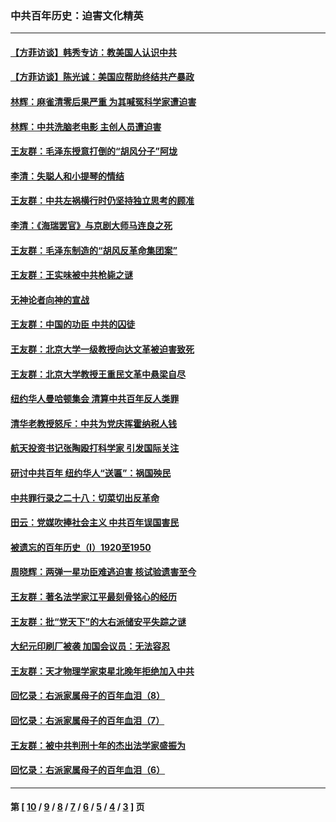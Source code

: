 ### 中共百年历史：迫害文化精英
---
#### [【方菲访谈】韩秀专访：教美国人认识中共](../../pages/nf1176111/n13821310.md?10150430) 
#### [【方菲访谈】陈光诚：美国应帮助终结共产暴政](../../pages/nf1176111/n13759521.md?10150430) 
#### [林辉：麻雀清零后果严重 为其喊冤科学家遭迫害](../../pages/nf1176111/n13746900.md?10150430) 
#### [林辉：中共洗脑老电影 主创人员遭迫害](../../pages/nf1176111/n13699437.md?10150430) 
#### [王友群：毛泽东授意打倒的“胡风分子”阿垅](../../pages/nf1176111/n13592541.md?10150430) 
#### [李清：失聪人和小提琴的情结](../../pages/nf1176111/n13459280.md?10150430) 
#### [王友群：中共左祸横行时仍坚持独立思考的顾准](../../pages/nf1176111/n13444722.md?10150430) 
#### [李清：《海瑞罢官》与京剧大师马连良之死](../../pages/nf1176111/n13412316.md?10150430) 
#### [王友群：毛泽东制造的“胡风反革命集团案”](../../pages/nf1176111/n13324909.md?10150430) 
#### [王友群：王实味被中共枪毙之谜](../../pages/nf1176111/n13307502.md?10150430) 
#### [无神论者向神的宣战](../../pages/nf1176111/n13281535.md?10150430) 
#### [王友群：中国的功臣 中共的囚徒](../../pages/nf1176111/n13291790.md?10150430) 
#### [王友群：北京大学一级教授向达文革被迫害致死](../../pages/nf1176111/n13150966.md?10150430) 
#### [王友群：北京大学教授王重民文革中悬梁自尽](../../pages/nf1176111/n13084645.md?10150430) 
#### [纽约华人曼哈顿集会 清算中共百年反人类罪](../../pages/nf1176111/n13084157.md?10150430) 
#### [清华老教授怒斥：中共为党庆挥霍纳税人钱](../../pages/nf1176111/n13071430.md?10150430) 
#### [航天投资书记张陶殴打科学家 引发国际关注](../../pages/nf1176111/n13069132.md?10150430) 
#### [研讨中共百年 纽约华人“送匾”：祸国殃民](../../pages/nf1176111/n13057367.md?10150430) 
#### [中共罪行录之二十八：切菜切出反革命](../../pages/nf1176111/n13030600.md?10150430) 
#### [田云：党媒吹捧社会主义 中共百年误国害民](../../pages/nf1176111/n13006682.md?10150430) 
#### [被遗忘的百年历史（I）1920至1950](../../pages/nf1176111/n12986411.md?10150430) 
#### [周晓辉：两弹一星功臣难逃迫害 核试验遗害至今](../../pages/nf1176111/n12974997.md?10150430) 
#### [王友群：著名法学家江平最刻骨铭心的经历](../../pages/nf1176111/n12970787.md?10150430) 
#### [王友群：批“党天下”的大右派储安平失踪之谜](../../pages/nf1176111/n12954229.md?10150430) 
#### [大纪元印刷厂被袭 加国会议员：无法容忍](../../pages/nf1176111/n12883028.md?10150430) 
#### [王友群：天才物理学家束星北晚年拒绝加入中共](../../pages/nf1176111/n12792913.md?10150430) 
#### [回忆录：右派家属母子的百年血泪（8）](../../pages/nf1176111/n12706196.md?10150430) 
#### [回忆录：右派家属母子的百年血泪（7）](../../pages/nf1176111/n12706191.md?10150430) 
#### [王友群：被中共判刑十年的杰出法学家盛振为](../../pages/nf1176111/n12706141.md?10150430) 
#### [回忆录：右派家属母子的百年血泪（6）](../../pages/nf1176111/n12698863.md?10150430) 

---
#### 第 [ [10](./10.md?10150430) / [9](./9.md?10150430) / [8](./8.md?10150430) / [7](./7.md?10150430) / [6](./6.md?10150430) / [5](./5.md?10150430) / [4](./4.md?10150430) / [3](./3.md?10150430) ] 页
